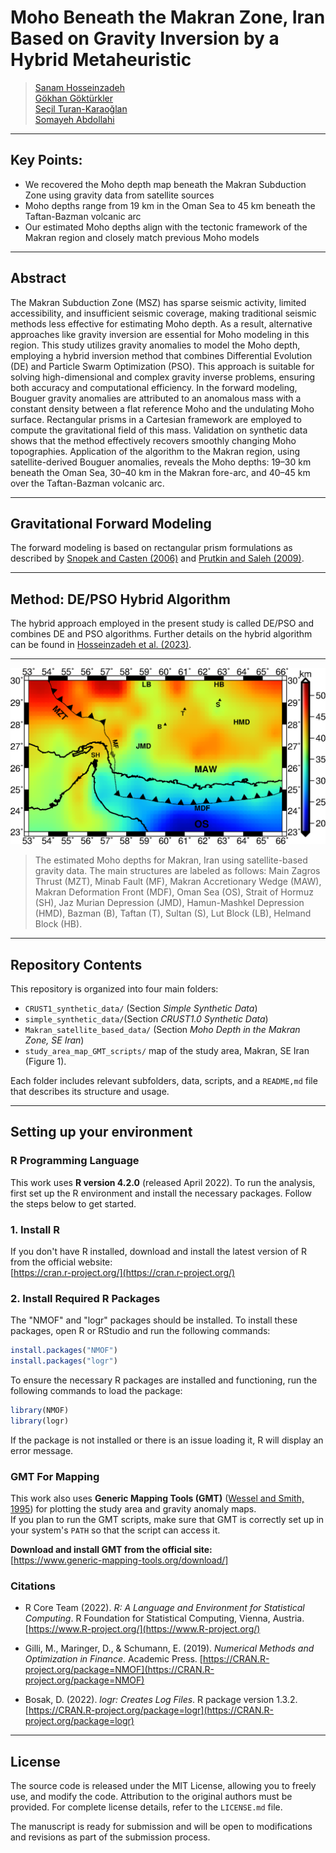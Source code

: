# Moho Beneath the Makran Zone, Iran Based on Gravity Inversion by a Hybrid Metaheuristic

> [Sanam Hosseinzadeh](https://scholar.google.com/citations?user=QMqrtgsAAAAJ&hl=en&oi=ao)  
> [Gökhan Göktürkler](https://scholar.google.com/citations?user=IRlRnZgAAAAJ&hl=en)  
> [Seçil Turan-Karaoğlan](https://scholar.google.com/citations?user=mvZ-EpQAAAAJ&hl=en)  
> [Somayeh Abdollahi](https://scholar.google.com/citations?user=HoX5-mgAAAAJ&hl=en&oi=ao)  
---
## Key Points:
-	We recovered the Moho depth map beneath the Makran Subduction Zone using gravity data from satellite sources
-	Moho depths range from 19 km in the Oman Sea to 45 km beneath the Taftan-Bazman volcanic arc
-	Our estimated Moho depths align with the tectonic framework of the Makran region and closely match previous Moho models
---
## Abstract

The Makran Subduction Zone (MSZ) has sparse seismic activity, limited accessibility, and insufficient seismic coverage, making traditional seismic methods less effective for estimating Moho depth. As a result, alternative approaches like gravity inversion are essential for Moho modeling in this region. This study utilizes gravity anomalies to model the Moho depth, employing a hybrid inversion method that combines Differential Evolution (DE) and Particle Swarm Optimization (PSO). This approach is suitable for solving high-dimensional and complex gravity inverse problems, ensuring both accuracy and computational efficiency. In the forward modeling, Bouguer gravity anomalies are attributed to an anomalous mass with a constant density between a flat reference Moho and the undulating Moho surface. Rectangular prisms in a Cartesian framework are employed to compute the gravitational field of this mass. Validation on synthetic data shows that the method effectively recovers smoothly changing Moho  topographies. Application of the algorithm to the Makran region, using satellite-derived Bouguer anomalies, reveals the Moho depths:  19–30 km beneath the Oman Sea, 30–40 km in the Makran fore-arc, and 40–45 km over the Taftan-Bazman volcanic arc.

---

## Gravitational Forward Modeling
The forward modeling is based on rectangular prism formulations as described by [Snopek and Casten (2006)](https://doi.org/10.1016/j.cageo.2005.08.008) and [Prutkin and Saleh (2009)](https://doi.org/10.1016/j.jog.2008.12.001).

---

## Method: DE/PSO Hybrid Algorithm
The hybrid approach employed in the present study is called DE/PSO and combines DE and PSO algorithms. Further details on the hybrid algorithm can be found in [Hosseinzadeh et al. (2023)](https://doi.org/10.1007/s40328-023-00414-x).

---

![The estimated Moho depth for Makran, Iran using satellite-based gravity data](Makran_satellite_based_data/inversion/results/figure11a_map_GMT_scripts/a1.png)

>The estimated Moho depths for Makran, Iran using satellite-based gravity data. The main structures are labeled as follows: Main Zagros Thrust (MZT), Minab Fault (MF), Makran Accretionary Wedge (MAW), Makran Deformation Front (MDF), Oman Sea (OS), Strait of Hormuz (SH), Jaz Murian Depression (JMD), Hamun-Mashkel Depression (HMD), Bazman (B), Taftan (T), Sultan (S), Lut Block (LB), Helmand Block (HB).

---
## Repository Contents

This repository is organized into four main folders:

- `CRUST1_synthetic_data/` (Section *Simple Synthetic Data*)
- `simple_synthetic_data/`(Section *CRUST1.0 Synthetic Data*)
- `Makran_satellite_based_data/` (Section *Moho Depth in the Makran Zone, SE Iran*)
- `study_area_map_GMT_scripts/` map of the study area, Makran, SE Iran (Figure 1).

Each folder includes relevant subfolders, data, scripts, and a `README,md` file that describes its structure and usage.

---

## Setting up your environment
### R Programming Language

This work uses **R version 4.2.0** (released April 2022).
To run the analysis, first set up the R environment and install the necessary packages. Follow the steps below to get started.

### 1. Install R

If you don't have R installed, download and install the latest version of R from the official website:  
[https://cran.r-project.org/](https://cran.r-project.org/)

### 2. Install Required R Packages

The "NMOF" and "logr" packages should be installed. To install these packages, open R or RStudio and run the following commands:

```r
install.packages("NMOF")
install.packages("logr")
```
To ensure the necessary R packages are installed and functioning, run the following commands to load the package:

```r
library(NMOF)
library(logr)
```
If the package is not installed or there is an issue loading it, R will display an error message.

### GMT For Mapping

This work also uses **Generic Mapping Tools (GMT)** ([Wessel and Smith, 1995](https://doi.org/10.1029/95EO00198)) for plotting the study area and gravity anomaly maps.  
If you plan to run the GMT scripts, make sure that GMT is correctly set up in your system's `PATH` so that the script can access it.

**Download and install GMT from the official site:**  
[https://www.generic-mapping-tools.org/download/]


### Citations

- R Core Team (2022). *R: A Language and Environment for Statistical Computing*. R Foundation for Statistical Computing, Vienna, Austria. [https://www.R-project.org/](https://www.R-project.org/)

- Gilli, M., Maringer, D., & Schumann, E. (2019). *Numerical Methods and Optimization in Finance*. Academic Press. [https://CRAN.R-project.org/package=NMOF](https://CRAN.R-project.org/package=NMOF)

- Bosak, D. (2022). *logr: Creates Log Files*. R package version 1.3.2. [https://CRAN.R-project.org/package=logr](https://CRAN.R-project.org/package=logr)

---

##  License
The source code is released under the MIT License, allowing you to freely use, and modify the code. Attribution to the original authors must be provided. For complete license details, refer to the `LICENSE.md` file.

The manuscript is ready for submission and will be open to modifications and revisions as part of the submission process.
